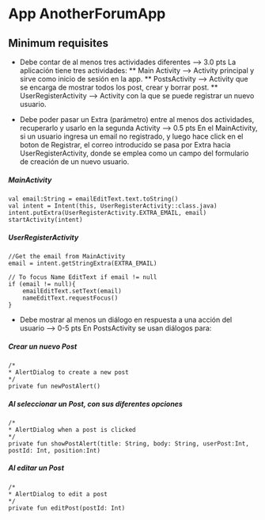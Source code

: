 # App AnotherForumApp

## Minimum requisites
* Debe contar de al menos tres actividades diferentes --> 3.0 pts
La aplicación tiene tres actividades:
**    Main Activity --> Activity principal y sirve como inicio de sesión en la app.
**    PostsActivity --> Activity que se encarga de mostrar todos los post, crear y borrar post.
**    UserRegisterActivity --> Activity con la que se puede registrar un nuevo usuario.

* Debe poder pasar un Extra (parámetro) entre al menos dos actividades, recuperarlo y usarlo en la segunda Activity --> 0.5 pts
En el MainActivity, si un usuario ingresa un email no registrado, y luego hace click en el boton de Registrar, el correo introducido
se pasa por Extra hacia UserRegisterActivity, donde se emplea como un campo del formulario de creación de un nuevo usuario.

##### MainActivity #####
~~~
val email:String = emailEditText.text.toString()
val intent = Intent(this, UserRegisterActivity::class.java)
intent.putExtra(UserRegisterActivity.EXTRA_EMAIL, email)
startActivity(intent)
~~~

##### UserRegisterActivity #####
~~~
//Get the email from MainActivity
email = intent.getStringExtra(EXTRA_EMAIL)

// To focus Name EditText if email != null
if (email != null){
    emailEditText.setText(email)
    nameEditText.requestFocus()
}
~~~

* Debe mostrar al menos un diálogo en respuesta a una acción del usuario --> 0-5 pts
En PostsActivity se usan diálogos para:

##### Crear un nuevo Post #####
~~~
/*
* AlertDialog to create a new post
*/
private fun newPostAlert()
~~~

##### Al seleccionar un Post, con sus diferentes opciones #####
~~~
/*
* AlertDialog when a post is clicked
*/
private fun showPostAlert(title: String, body: String, userPost:Int, postId: Int, position:Int)
~~~

##### Al editar un Post #####
~~~
/*
* AlertDialog to edit a post
*/
private fun editPost(postId: Int)
~~~